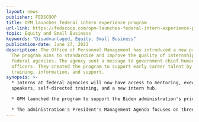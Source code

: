 ```yaml
---
layout: news
publisher: FEDSCOOP
title: OPM launches federal intern experience program
url-link: https://fedscoop.com/opm-launches-federal-intern-experience-program/
topic: Equity and Small Business	
keywords: "Disadvantaged, Equity, Small Business"
publication-date: June 27, 2023
description: The Office of Personnel Management has introduced a new program.
  The program aims to standardize and improve the quality of internships in
  federal agencies. The agency sent a message to government chief human capital
  officers. They created the program to support early career talent by providing
  training, information, and support.
synopsis: >-
  * Interns at federal agencies will now have access to mentoring, executive
  speakers, self-directed training, and a new intern hub.

  * OPM launched the program to support the Biden administration's priority of strengthening and empowering the federal workforce.

  * The administration's President's Management Agenda focuses on three questions: How can the federal government improve its workforce? How can it build trust through programs and services? How can it advance equity and support underserved communities?
---
```

